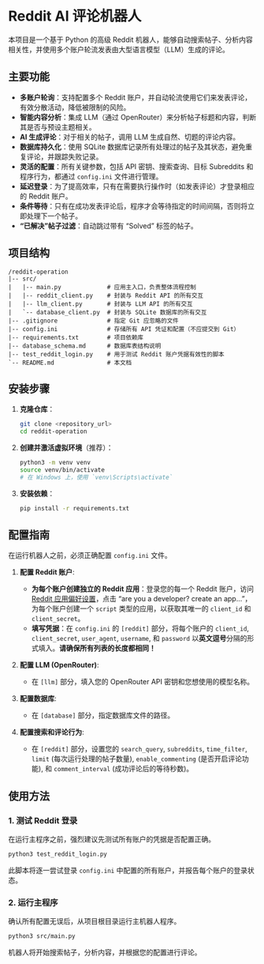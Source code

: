 # Reddit AI 评论机器人

本项目是一个基于 Python 的高级 Reddit 机器人，能够自动搜索帖子、分析内容相关性，并使用多个账户轮流发表由大型语言模型（LLM）生成的评论。

## 主要功能

- **多账户轮询**：支持配置多个 Reddit 账户，并自动轮流使用它们来发表评论，有效分散活动，降低被限制的风险。
- **智能内容分析**：集成 LLM（通过 OpenRouter）来分析帖子标题和内容，判断其是否与预设主题相关。
- **AI 生成评论**：对于相关的帖子，调用 LLM 生成自然、切题的评论内容。
- **数据库持久化**：使用 SQLite 数据库记录所有处理过的帖子及其状态，避免重复评论，并跟踪失败记录。
- **灵活的配置**：所有关键参数，包括 API 密钥、搜索查询、目标 Subreddits 和程序行为，都通过 `config.ini` 文件进行管理。
- **延迟登录**：为了提高效率，只有在需要执行操作时（如发表评论）才登录相应的 Reddit 账户。
- **条件等待**：只有在成功发表评论后，程序才会等待指定的时间间隔，否则将立即处理下一个帖子。
- **“已解决”帖子过滤**：自动跳过带有 “Solved” 标签的帖子。

## 项目结构

```
/reddit-operation
|-- src/
|   |-- main.py             # 应用主入口，负责整体流程控制
|   |-- reddit_client.py    # 封装与 Reddit API 的所有交互
|   |-- llm_client.py       # 封装与 LLM API 的所有交互
|   `-- database_client.py  # 封装与 SQLite 数据库的所有交互
|-- .gitignore              # 指定 Git 应忽略的文件
|-- config.ini              # 存储所有 API 凭证和配置（不应提交到 Git）
|-- requirements.txt        # 项目依赖库
|-- database_schema.md      # 数据库表结构说明
|-- test_reddit_login.py    # 用于测试 Reddit 账户凭据有效性的脚本
`-- README.md               # 本文档
```

## 安装步骤

1.  **克隆仓库**：
    ```bash
    git clone <repository_url>
    cd reddit-operation
    ```

2.  **创建并激活虚拟环境**（推荐）：
    ```bash
    python3 -m venv venv
    source venv/bin/activate
    # 在 Windows 上，使用 `venv\Scripts\activate`
    ```

3.  **安装依赖**：
    ```bash
    pip install -r requirements.txt
    ```

## 配置指南

在运行机器人之前，必须正确配置 `config.ini` 文件。

1.  **配置 Reddit 账户**:
    - **为每个账户创建独立的 Reddit 应用**：登录您的每一个 Reddit 账户，访问 [Reddit 应用偏好设置](https://www.reddit.com/prefs/apps)，点击 “are you a developer? create an app...”，为每个账户创建一个 `script` 类型的应用，以获取其唯一的 `client_id` 和 `client_secret`。
    - **填写凭据**：在 `config.ini` 的 `[reddit]` 部分，将每个账户的 `client_id`, `client_secret`, `user_agent`, `username`, 和 `password` 以**英文逗号**分隔的形式填入。**请确保所有列表的长度都相同！**

2.  **配置 LLM (OpenRouter)**:
    - 在 `[llm]` 部分，填入您的 OpenRouter API 密钥和您想使用的模型名称。

3.  **配置数据库**:
    - 在 `[database]` 部分，指定数据库文件的路径。

4.  **配置搜索和评论行为**:
    - 在 `[reddit]` 部分，设置您的 `search_query`, `subreddits`, `time_filter`, `limit` (每次运行处理的帖子数量), `enable_commenting` (是否开启评论功能), 和 `comment_interval` (成功评论后的等待秒数)。

## 使用方法

### 1. 测试 Reddit 登录

在运行主程序之前，强烈建议先测试所有账户的凭据是否配置正确。

```bash
python3 test_reddit_login.py
```

此脚本将逐一尝试登录 `config.ini` 中配置的所有账户，并报告每个账户的登录状态。

### 2. 运行主程序

确认所有配置无误后，从项目根目录运行主机器人程序。

```bash
python3 src/main.py
```

机器人将开始搜索帖子，分析内容，并根据您的配置进行评论。
